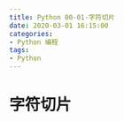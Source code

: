 ```yaml
---
title: Python 00-01-字符切片
date: 2020-03-01 16:15:00  
categories:  
- Python 编程  
tags:  
- Python
---
```


# 字符切片
